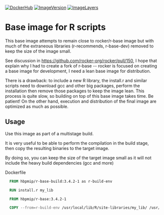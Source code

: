 [![DockerHub](https://img.shields.io/badge/docker-hbpmip%r--base--build-008bb8.svg)](https://hub.docker.com/r/hbpmip/r-base-build/) [![ImageVersion](https://images.microbadger.com/badges/version/hbpmip/r-base-build.svg)](https://hub.docker.com/r/hbpmip/r-base-build/tags "hbpmip/r-base-build image tags") [![ImageLayers](https://images.microbadger.com/badges/image/hbpmip/r-base-build.svg)](https://microbadger.com/#/images/hbpmip/r-base-build "hbpmip/r-base-build on microbadger")

# Base image for R scripts

This base image attempts to remain close to rocker/r-base image but with much of the extraneous libraries (r-recommends, r-base-dev) removed to keep the size of the image small.

See discussion in https://github.com/rocker-org/rocker/pull/150, I hope that explain why I had to create a fork of r-base -- rocker is focused on creating a base image for development, I need a lean base image for distribution.

There is a drawback: to include a new R library, the install.r and similar scripts need to download gcc and other big packages, perform the installation then remove those packages to keep the image lean. This process is quite slow, so building on top of this base image takes time. Be patient! On the other hand, execution and distribution of the final image are optimized as much as possible.

## Usage

Use this image as part of a multistage build.

It is very useful to be able to perform the compilation in the build stage, then copy the resulting binaries to the target image.

By doing so, you can keep the size of the target image small as it will not include the heavy build dependencies (gcc and more)

Dockerfile
```dockerfile
  FROM hbpmip/r-base-build:3.4.2-1 as r-build-env

  RUN install.r my_lib

  FROM hbpmip/r-base:3.4.2-1

  COPY --from=r-build-env /usr/local/lib/R/site-libraries/my_lib/ /usr/local/lib/R/site-libraries/my_lib/

```
